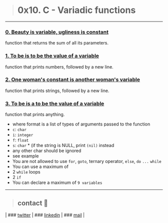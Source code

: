 > # 0x10. C - Variadic functions
---
### [0. Beauty is variable, ugliness is constant](./0-sum_them_all.c)
function that returns the sum of all its parameters.
### [1. To be is to be the value of a variable](./1-print_numbers.c)
function that prints numbers, followed by a new line.
### [2. One woman's constant is another woman's variable](./2-print_strings.c)
function that prints strings, followed by a new line.
### [3. To be is a to be the value of a variable](./3-print_all.c)
function that prints anything.
* where format is a list of types of arguments passed to the function
 * ```c```: ```char```
 * ```i```: ```integer```
 * ```f```: ```float```
 * ```s```: ```char``` * (if the string is NULL, print ```(nil)``` instead
 * any other char should be ignored
 * see example
* You are not allowed to use ```for```, ```goto```, ternary operator, ```else```, ```do``` ```...``` ```while```
* You can use a maximum of
 * 2 ```while``` loops
 * 2 ```if```
* You can declare a maximum of ```9 variables```
---
> ## contact 💬

| ### [twitter](https://twitter.com/RICARDO1470) | ### [linkedin](https://www.linkedin.com/in/ricardo-alfonso-camayo/) | ### [mail](1466@holbertonschool.com) |

